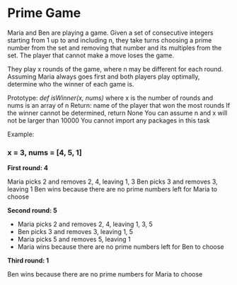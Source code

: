 # Prime Game

Maria and Ben are playing a game. Given a set of consecutive integers starting from 1 up to and including n, they take turns choosing a prime number from the set and removing that number and its multiples from the set. The player that cannot make a move loses the game.

They play x rounds of the game, where n may be different for each round. Assuming Maria always goes first and both players play optimally, determine who the winner of each game is.

Prototype: *def isWinner(x, nums)*
where x is the number of rounds and nums is an array of n
Return: name of the player that won the most rounds
If the winner cannot be determined, return None
You can assume n and x will not be larger than 10000
You cannot import any packages in this task

Example:

### x = 3, nums = [4, 5, 1]
**First round: 4**

Maria picks 2 and removes 2, 4, leaving 1, 3
Ben picks 3 and removes 3, leaving 1
Ben wins because there are no prime numbers left for Maria to choose

**Second round: 5**

* Maria picks 2 and removes 2, 4, leaving 1, 3, 5
* Ben picks 3 and removes 3, leaving 1, 5
* Maria picks 5 and removes 5, leaving 1
* Maria wins because there are no prime numbers left for Ben to choose

**Third round: 1**

Ben wins because there are no prime numbers for Maria to choose
